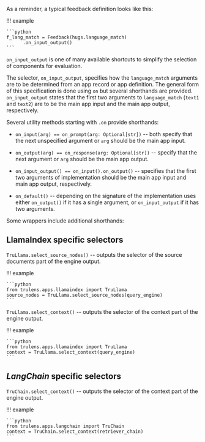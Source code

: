 As a reminder, a typical feedback definition looks like this:

!!! example

    ```python
    f_lang_match = Feedback(hugs.language_match)
          .on_input_output()
    ```

`on_input_output` is one of many available shortcuts to simplify the selection
of components for evaluation.

The selector, `on_input_output`, specifies how the `language_match` arguments
are to be determined from an app record or app definition. The general form of
this specification is done using `on` but several shorthands are provided.
`on_input_output` states that the first two arguments to `language_match`
(`text1` and `text2`) are to be the main app input and the main app output,
respectively.

Several utility methods starting with `.on` provide shorthands:

- `on_input(arg) == on_prompt(arg: Optional[str])` -- both specify that the next
  unspecified argument or `arg` should be the main app input.

- `on_output(arg) == on_response(arg: Optional[str])` -- specify that the next
  argument or `arg` should be the main app output.

- `on_input_output() == on_input().on_output()` -- specifies that the first two
  arguments of implementation should be the main app input and main app output,
  respectively.

- `on_default()` -- depending on the signature of the implementation uses either
  `on_output()` if it has a single argument, or `on_input_output` if it has two
  arguments.

Some wrappers include additional shorthands:

## LlamaIndex specific selectors

`TruLlama.select_source_nodes()` -- outputs the selector of the source
  documents part of the engine output.

!!! example

    ```python
    from trulens.apps.llamaindex import TruLlama
    source_nodes = TruLlama.select_source_nodes(query_engine)
    ```

`TruLlama.select_context()` -- outputs the selector of the context part of the
  engine output.

!!! example

    ```python
    from trulens.apps.llamaindex import TruLlama
    context = TruLlama.select_context(query_engine)
    ```

## _LangChain_ specific selectors

`TruChain.select_context()` -- outputs the selector of the context part of the
  engine output.

!!! example

    ```python
    from trulens.apps.langchain import TruChain
    context = TruChain.select_context(retriever_chain)
    ```
